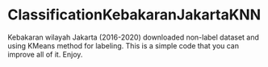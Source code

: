 # ClassificationKebakaranJakartaKNN
Kebakaran wilayah Jakarta (2016-2020) downloaded non-label dataset and using KMeans method for labeling.
This is a simple code that you can improve all of it. Enjoy.
